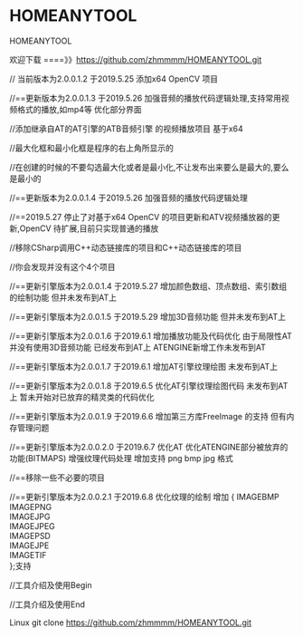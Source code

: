 # HOMEANYTOOL
HOMEANYTOOL

欢迎下载 ====》》https://github.com/zhmmmm/HOMEANYTOOL.git


// 当前版本为2.0.0.1.2  于2019.5.25 添加x64 OpenCV 项目



//==更新版本为2.0.0.1.3  于2019.5.26 加强音频的播放代码逻辑处理,支持常用视频格式的播放,如mp4等 优化部分界面

//添加继承自AT的AT引擎的ATB音频引擎 的视频播放项目 基于x64

//最大化框和最小化框是程序的右上角所显示的

//在创建的时候的不要勾选最大化或者是最小化,不让发布出来要么是最大的,要么是最小的

//==更新版本为2.0.0.1.4  于2019.5.26 加强音频的播放代码逻辑处理

//==2019.5.27 停止了对基于x64 OpenCV 的项目更新和ATV视频播放器的更新,OpenCV 待扩展,目前只实现普通的播放

//移除CSharp调用C++动态链接库的项目和C++动态链接库的项目

//你会发现并没有这个4个项目

//==更新引擎版本为2.0.0.1.4 于2019.5.27 增加颜色数组、顶点数组、索引数组的绘制功能 但并未发布到AT上

//==更新引擎版本为2.0.0.1.5 于2019.5.29 增加3D音频功能 但并未发布到AT上

//==更新引擎版本为2.0.0.1.6 于2019.6.1 增加播放功能及代码优化 由于局限性AT并没有使用3D音频功能 已经发布到AT上 ATENGINE新增工作未发布到AT

//==更新引擎版本为2.0.0.1.7 于2019.6.1 增加AT引擎纹理绘图 未发布到AT上

//==更新引擎版本为2.0.0.1.8 于2019.6.5 优化AT引擎纹理绘图代码 未发布到AT上 暂未开始对已放弃的精灵类的代码优化

//==更新引擎版本为2.0.0.1.9 于2019.6.6 增加第三方库FreeImage 的支持 但有内存管理问题

//==更新引擎版本为2.0.0.2.0 于2019.6.7 优化AT  优化ATENGINE部分被放弃的功能(BITMAPS) 增强纹理代码处理 增加支持 png bmp jpg 格式

//==移除一些不必要的项目

//==更新引擎版本为2.0.0.2.1 于2019.6.8 优化纹理的绘制 增加
{
	IMAGEBMP  
IMAGEPNG  
IMAGEJPG     
IMAGEJPEG  
IMAGEPSD  
IMAGEJPE    
IMAGETIF     
};支持














//工具介绍及使用Begin








//工具介绍及使用End

Linux git clone https://github.com/zhmmmm/HOMEANYTOOL.git